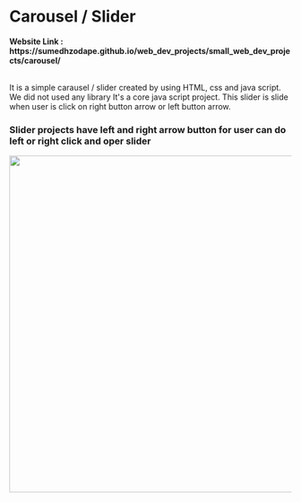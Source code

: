 <h1>Carousel / Slider</h1>
<strong>Website Link : https://sumedhzodape.github.io/web_dev_projects/small_web_dev_projects/carousel/</strong>
<br>
<br>
<p>It is a simple carausel / slider created by using HTML, css and java script. We did not used any library It's a core java script project. This slider is slide when user is click on right button arrow or left button arrow. </p>

<h3>Slider projects have left and right arrow button for user can do left or right click and oper slider</h3>
<img src="https://sumedhzodape.github.io/web_dev_projects/small_web_dev_projects/carousel//project-images/slider1.png" width="600px" height="auto" />
